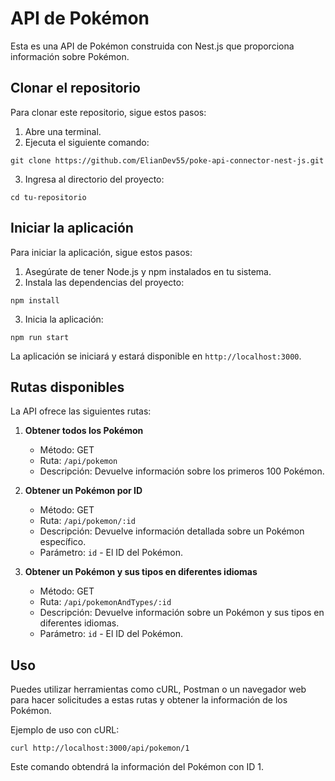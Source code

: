 # API de Pokémon

Esta es una API de Pokémon construida con Nest.js que proporciona información sobre Pokémon.

## Clonar el repositorio

Para clonar este repositorio, sigue estos pasos:

1. Abre una terminal.
2. Ejecuta el siguiente comando:

```
git clone https://github.com/ElianDev55/poke-api-connector-nest-js.git
```

3. Ingresa al directorio del proyecto:

```
cd tu-repositorio
```

## Iniciar la aplicación

Para iniciar la aplicación, sigue estos pasos:

1. Asegúrate de tener Node.js y npm instalados en tu sistema.
2. Instala las dependencias del proyecto:

```
npm install
```

3. Inicia la aplicación:

```
npm run start
```

La aplicación se iniciará y estará disponible en `http://localhost:3000`.

## Rutas disponibles

La API ofrece las siguientes rutas:

1. **Obtener todos los Pokémon**
   - Método: GET
   - Ruta: `/api/pokemon`
   - Descripción: Devuelve información sobre los primeros 100 Pokémon.

2. **Obtener un Pokémon por ID**
   - Método: GET
   - Ruta: `/api/pokemon/:id`
   - Descripción: Devuelve información detallada sobre un Pokémon específico.
   - Parámetro: `id` - El ID del Pokémon.

3. **Obtener un Pokémon y sus tipos en diferentes idiomas**
   - Método: GET
   - Ruta: `/api/pokemonAndTypes/:id`
   - Descripción: Devuelve información sobre un Pokémon y sus tipos en diferentes idiomas.
   - Parámetro: `id` - El ID del Pokémon.

## Uso

Puedes utilizar herramientas como cURL, Postman o un navegador web para hacer solicitudes a estas rutas y obtener la información de los Pokémon.

Ejemplo de uso con cURL:

```
curl http://localhost:3000/api/pokemon/1
```

Este comando obtendrá la información del Pokémon con ID 1.